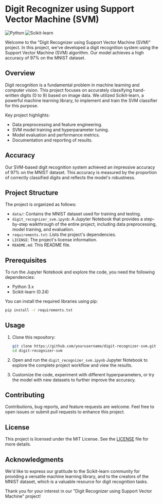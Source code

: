 # Digit Recognizer using Support Vector Machine (SVM)

![Python](https://img.shields.io/badge/Python-3.x-blue.svg)
![Scikit-learn](https://img.shields.io/badge/Scikit--learn-0.24-blue.svg)

Welcome to the "Digit Recognizer using Support Vector Machine (SVM)" project. In this project, we've developed a digit recognition system using the Support Vector Machine (SVM) algorithm. Our model achieves a high accuracy of 97% on the MNIST dataset.

## Overview

Digit recognition is a fundamental problem in machine learning and computer vision. This project focuses on accurately classifying hand-written digits (0 to 9) based on image data. We utilized Scikit-learn, a powerful machine learning library, to implement and train the SVM classifier for this purpose.

Key project highlights:

- Data preprocessing and feature engineering.
- SVM model training and hyperparameter tuning.
- Model evaluation and performance metrics.
- Documentation and reporting of results.

## Accuracy

Our SVM-based digit recognition system achieved an impressive accuracy of 97% on the MNIST dataset. This accuracy is measured by the proportion of correctly classified digits and reflects the model's robustness.

## Project Structure

The project is organized as follows:

- `data/`: Contains the MNIST dataset used for training and testing.
- `digit_recognizer_svm.ipynb`: A Jupyter Notebook that provides a step-by-step walkthrough of the entire project, including data preprocessing, model training, and evaluation.
- `requirements.txt`: Lists the project's dependencies.
- `LICENSE`: The project's license information.
- `README.md`: This README file.

## Prerequisites

To run the Jupyter Notebook and explore the code, you need the following dependencies:

- Python 3.x
- Scikit-learn (0.24)

You can install the required libraries using pip:

```bash
pip install -r requirements.txt
```

## Usage

1. Clone this repository:

   ```bash
   git clone https://github.com/yourusername/digit-recognizer-svm.git
   cd digit-recognizer-svm
   ```

2. Open and run the `digit_recognizer_svm.ipynb` Jupyter Notebook to explore the complete project workflow and view the results.

3. Customize the code, experiment with different hyperparameters, or try the model with new datasets to further improve the accuracy.

## Contributing

Contributions, bug reports, and feature requests are welcome. Feel free to open issues or submit pull requests to enhance this project.

## License

This project is licensed under the MIT License. See the [LICENSE](LICENSE) file for more details.

## Acknowledgments

We'd like to express our gratitude to the Scikit-learn community for providing a versatile machine learning library, and to the creators of the MNIST dataset, which is a valuable resource for digit recognition tasks.

Thank you for your interest in our "Digit Recognizer using Support Vector Machine" project!
```
